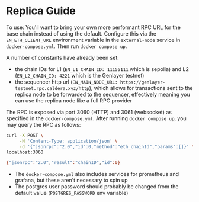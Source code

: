 # Replica Guide

To use: You'll want to bring your own more performant RPC URL for the base chain instead of using the default. Configure this via the `EN_ETH_CLIENT_URL` environment variable in the `external-node` service in `docker-compose.yml`. Then run `docker compose up`.

A number of constants have already been set:

- the chain IDs for L1 (`EN_L1_CHAIN_ID: 11155111` which is sepolia) and L2 (`EN_L2_CHAIN_ID: 4221` which is the Genlayer testnet)
- the sequencer http url (`EN_MAIN_NODE_URL: https://genlayer-testnet.rpc.caldera.xyz/http`), which allows for transactions sent to the replica node to be forwarded to the sequencer, effectively meaning you can use the replica node like a full RPC provider

The RPC is exposed via port 3060 (HTTP) and 3061 (websocket) as specified in the `docker-compose.yml`. After running `docker compose up`, you may query the RPC as follows:

```bash
curl -X POST \
     -H 'Content-Type: application/json' \
     -d '{"jsonrpc":"2.0","id":0,"method":"eth_chainId","params":[]}' \
localhost:3060

{"jsonrpc":"2.0","result":"chainID","id":0}
```

- The `docker-compose.yml` also includes services for prometheus and grafana, but these aren't necessary to spin up
- The postgres user password should probably be changed from the default value (`POSTGRES_PASSWORD` env variable)
